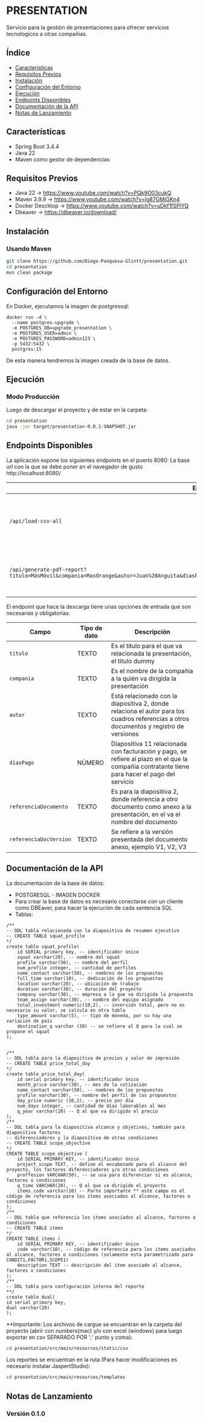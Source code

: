 # PRESENTATION

Servicio para la gestión de presentaciones para ofrecer servicios tecnologicos a otras compañias.

## Índice

* [Características](#características)
* [Requisitos Previos](#requisitos-previos)
* [Instalación](#instalación)
* [Configuración del Entorno](#configuración-del-entorno)
* [Ejecución](#ejecución)
* [Endpoints Disponibles](#endpoints-disponibles)
* [Documentación de la API](#documentación-de-la-api)
* [Notas de Lanzamiento](#notas-de-lanzamiento)

## Características

* Spring Boot 3.4.4
* Java 22
* Maven como gestor de dependencias


## Requisitos Previos

* Java 22 -> https://www.youtube.com/watch?v=PQk9O03cukQ
* Maven 3.9.9 -> https://www.youtube.com/watch?v=Ig87GMiGKn4
* Docker Descktop -> https://www.youtube.com/watch?v=uDkf1fSPlYQ
* Dbeaver -> https://dbeaver.io/download/

## Instalación

### Usando Maven

```bash
git clone https://github.com/Diego-Panqueva-Glintt/presentation.git
cd presentation
mvn clean package
```


## Configuración del Entorno

En Docker, ejecutamos la imagen de postgressql:

```plaintext
docker run -d \
  --name postgres-upgrade \
  -e POSTGRES_DB=upgrade_presentation \
  -e POSTGRES_USER=admin \
  -e POSTGRES_PASSWORD=admin123 \
  -p 5432:5432 \
  postgres:15
```
De esta manera tendremos la imagen creada de la base de datos.

## Ejecución

### Modo Producción
Luego de descargar el proyecto y de estar en la carpeta:
```bash
cd presentation
java -jar target/presentation-0.0.1-SNAPSHOT.jar

```

## Endpoints Disponibles

La aplicación expone los siguientes endpoints en el puerto 8080:
La base url con la que se debe poner en el navegador de gusto
http://localhost:8080/


| Endpoint        | Método | Descripción                                                                                                                    |
|-----------------|-------|--------------------------------------------------------------------------------------------------------------------------------|
| `/api/load-csv-all`     | GET | Realiza el cargue de la información que se encuentra en los archivos csv|
| `/api/generate-pdf-report?titulo=MásMóvil&compania=MasOrange&autor=Juan%20Anguita&diasPago=5&referenciaDocumento=OtosiText.docx&referenciaDocVersion=V2.1`      | GET | Es el endpoint que descarga el reporte de presentación|

El endpoint que hace la descarga tiene unas opciones de entrada que son necesarias y obligatorias:

| Campo        | Tipo de dato | Descripción                                                                                                                    |
|-----------------|-------|--------------------------------------------------------------------------------------------------------------------------------|
| `titulo`     | TEXTO | Es el titulo para el que va relacionada la presentación, el titulo dummy |
| `compania`     | TEXTO | Es el nombre de la compañia a la quién va dirigida la presentación |
| `autor`     | TEXTO | Está relacionado con la diapositiva 2, donde relaciona el autor para los cuadros referencias a otros documentos y registro de versiones  |
| `diasPago`     | NÚMERO | Diapositiva 11 relacionada con facturación y pago, se refiere al plazo en el que la compañía contratante tiene para hacer el pago del servicio |
| `referenciaDocumento`     | TEXTO | Es para la diapositiva 2, donde referencia a otro documento como anexo a la presentación, en el va el nombre del documento |
| `referenciaDocVersion`     | TEXTO | Se refiere a la versión presentada del documento anexo, ejemplo V1, V2, V3 |


## Documentación de la API

La documentación de la base de datos:
* POSTGRESQL - IMAGEN DOCKER
* Para crear la base de datos es necesario conectarse con un cliente como DBEaver, para hacer la ejecución de cada sentencia SQL
* Tablas:

```plaintext
/**
-- DDL tabla relacionada con la diapositiva de resumen ejecutivo
-- CREATE TABLE squat_profile
*/
create table squat_profile(
	id SERIAL primary key, -- identificador único
	squat varchar(20), -- nombre del squat
	profile varchar(50), -- nombre del perfil
	num_profile integer, -- cantidad de perfiles
	name_contact varchar(50), -- nombres de los propuestos
	full_time varchar(10), -- dedicación de los propuestos
	location varchar(20), -- ubicación de trabajo
	duration varchar(30), -- duración del proyecto
	company varchar(30), -- empresa a la que va dirigida la propuesta
	team_assign varchar(30), -- nombre del equipo asignado
	total_investment numeric(10,2), -- inversión total, pero no es necesario su valor, se calcula en otra tabla
	type_amount varchar(5), -- tipo de moneda, por su hay una variación de país
	destination_q varchar (30) -- se refiere al Q para la cual se propone el squat
);


/**
-- DDL tabla para la diapositiva de precios y valor de impresión
-- CREATE TABLE price_total_day
*/
create table price_total_day(
	id serial primary key, -- identificador único
	month_price varchar(30), -- mes de la cotización
	name_contact varchar(50), -- nombres de los propuestos
	profile varchar(30), -- nombre del perfil de los propuestos
	day_price numeric (10,2), -- precio por día
	num_days integer, -- cantidad de días laborables al mes
	q_year varchar(20) -- Q al que va dirigido el precio
);
/**
-- DDL tabla para la diapositiva alcance y objetivos, también para diapositiva factores
-- diferenciadores y la diapositiva de otras condiciones
-- CREATE TABLE scope_objective
*/
CREATE TABLE scope_objective (
	id SERIAL PRIMARY KEY, -- identificador único
	project_scope TEXT, -- define el encabezado para el alcance del proyecto, los factores diferenciadores y/o otras condiciones
	proffesion VARCHAR(50), -- se usa para diferenciar si es alcance, factores o condiciones
	q_time VARCHAR(20), -- Q al que va dirigido el proyecto
	items_code varchar(10) -- Parte importante ** este campo es el código de referencia para los items asociados al alcance, factores o condiciones
);
/**
-- DDL tabla que referencia los items asociados al alcance, factores o condiciones
-- CREATE TABLE items
*/
CREATE TABLE items (
	id SERIAL PRIMARY KEY, -- identificador único
	code varchar(10), -- código de referencia para los items asociados al alcance, factores o condiciones (solamente esta parametrizado para CONDIT1,FACTOR1,SCOPE1)
	description TEXT -- descripción del item asociado al alcance, factores o condiciones
);
/**
-- DDL tabla para configuración interna del reporte
**/
create table dual(
id serial primary key,
dual varchar(20)
);
```

**Importante: 
Los archivos de cargue se encuentran en la carpeta del proyecto (abrir con numbers(mac)  y/o con excel (windows) para luego exportar en csv SEPARADO POR ';' punto y coma):
```bash
cd presentation/src/main/resources/static/csv

```


Los reportes se encuentran en la ruta (Para hacer modificaciones es necesario instalar JaspertStudio):
```bash
cd presentation/src/main/resources/templates

```

## Notas de Lanzamiento

### Versión 0.1.0

